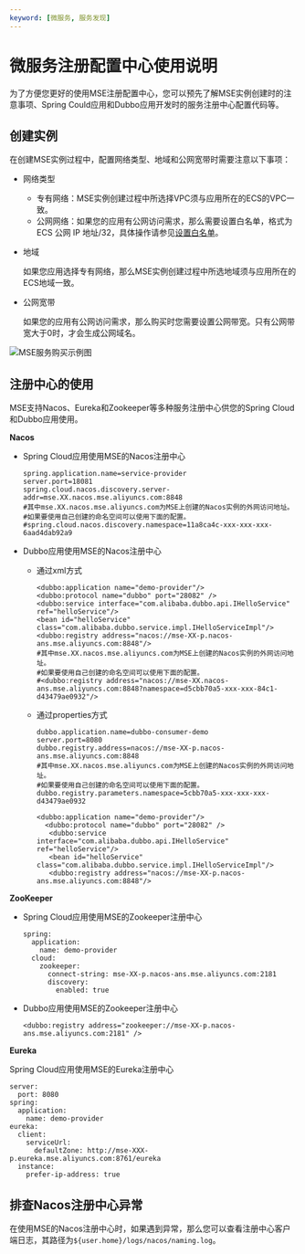 ```yaml
---
keyword: [微服务, 服务发现]
---
```


# 微服务注册配置中心使用说明

为了方便您更好的使用MSE注册配置中心，您可以预先了解MSE实例创建时的注意事项、Spring Could应用和Dubbo应用开发时的服务注册中心配置代码等。

## 创建实例

在创建MSE实例过程中，配置网络类型、地域和公网宽带时需要注意以下事项：

-   网络类型
    -   专有网络：MSE实例创建过程中所选择VPC须与应用所在的ECS的VPC一致。
    -   公网网络：如果您的应用有公网访问需求，那么需要设置白名单，格式为ECS 公网 IP 地址/32，具体操作请参见[设置白名单](/cn.zh-CN/微服务注册配置中心/Nacos/设置白名单.md)。
-   地域

    如果您应用选择专有网络，那么MSE实例创建过程中所选地域须与应用所在的ECS地域一致。

-   公网宽带

    如果您的应用有公网访问需求，那么购买时您需要设置公网带宽。只有公网带宽大于0时，才会生成公网域名。


![MSE服务购买示例图](https://static-aliyun-doc.oss-accelerate.aliyuncs.com/assets/img/zh-CN/3781309951/p95857.png)

## 注册中心的使用

MSE支持Nacos、Eureka和Zookeeper等多种服务注册中心供您的Spring Cloud和Dubbo应用使用。

**Nacos**

-   Spring Cloud应用使用MSE的Nacos注册中心

    ```
    spring.application.name=service-provider
    server.port=18081
    spring.cloud.nacos.discovery.server-addr=mse.XX.nacos.mse.aliyuncs.com:8848
    #其中mse.XX.nacos.mse.aliyuncs.com为MSE上创建的Nacos实例的外网访问地址。
    #如果要使用自己创建的命名空间可以使用下面的配置。
    #spring.cloud.nacos.discovery.namespace=11a8ca4c-xxx-xxx-xxx-6aad4dab92a9
    ```

-   Dubbo应用使用MSE的Nacos注册中心
    -   通过xml方式

        ```
        <dubbo:application name="demo-provider"/>
        <dubbo:protocol name="dubbo" port="28082" />
        <dubbo:service interface="com.alibaba.dubbo.api.IHelloService" ref="helloService"/>
        <bean id="helloService" class="com.alibaba.dubbo.service.impl.IHelloServiceImpl"/>
        <dubbo:registry address="nacos://mse-XX-p.nacos-ans.mse.aliyuncs.com:8848"/>
        #其中mse.XX.nacos.mse.aliyuncs.com为MSE上创建的Nacos实例的外网访问地址。
        #如果要使用自己创建的命名空间可以使用下面的配置。
        #<dubbo:registry address="nacos://mse-XX.nacos-ans.mse.aliyuncs.com:8848?namespace=d5cbb70a5-xxx-xxx-84c1-d43479ae0932"/>
        ```

    -   通过properties方式

        ```
        dubbo.application.name=dubbo-consumer-demo
        server.port=8080
        dubbo.registry.address=nacos://mse-XX-p.nacos-ans.mse.aliyuncs.com:8848
        #其中mse.XX.nacos.mse.aliyuncs.com为MSE上创建的Nacos实例的外网访问地址。
        #如果要使用自己创建的命名空间可以使用下面的配置。
        dubbo.registry.parameters.namespace=5cbb70a5-xxx-xxx-xxx-d43479ae0932
        ```

        ```
        <dubbo:application name="demo-provider"/>
          <dubbo:protocol name="dubbo" port="28082" />
           <dubbo:service interface="com.alibaba.dubbo.api.IHelloService" ref="helloService"/>
           <bean id="helloService" class="com.alibaba.dubbo.service.impl.IHelloServiceImpl"/>
           <dubbo:registry address="nacos://mse-XX-p.nacos-ans.mse.aliyuncs.com:8848"/>
        ```


**ZooKeeper**

-   Spring Cloud应用使用MSE的Zookeeper注册中心

    ```
    spring:
      application:
        name: demo-provider
      cloud:
        zookeeper:
          connect-string: mse-XX-p.nacos-ans.mse.aliyuncs.com:2181
          discovery:
            enabled: true
    ```

-   Dubbo应用使用MSE的Zookeeper注册中心

    ```
    <dubbo:registry address="zookeeper://mse-XX-p.nacos-ans.mse.aliyuncs.com:2181" />
    ```


**Eureka**

Spring Cloud应用使用MSE的Eureka注册中心

```
server:
  port: 8080
spring:
  application:
    name: demo-provider
eureka:
  client:
    serviceUrl:
      defaultZone: http://mse-XXX-p.eureka.mse.aliyuncs.com:8761/eureka
  instance:
    prefer-ip-address: true
```

## 排查Nacos注册中心异常

在使用MSE的Nacos注册中心时，如果遇到异常，那么您可以查看注册中心客户端日志，其路径为`${user.home}/logs/nacos/naming.log`。

